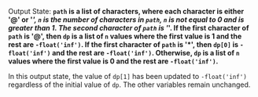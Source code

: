 Output State: **`path` is a list of characters, where each character is either '@' or '*', `n` is the number of characters in `path`, `n` is not equal to 0 and is greater than 1. The second character of `path` is '*'. If the first character of `path` is '@', then `dp` is a list of `n` values where the first value is 1 and the rest are `-float('inf')`. If the first character of `path` is '*', then `dp[0]` is `-float('inf')` and the rest are `-float('inf')`. Otherwise, `dp` is a list of `n` values where the first value is 0 and the rest are `-float('inf')`.**

In this output state, the value of `dp[1]` has been updated to `-float('inf')` regardless of the initial value of `dp`. The other variables remain unchanged.